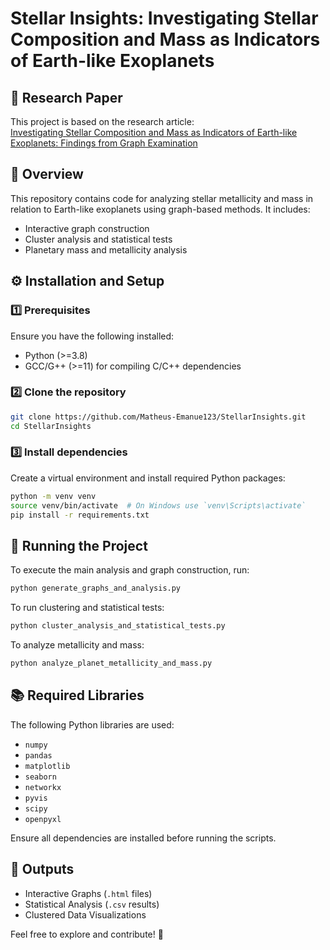 # Stellar Insights: Investigating Stellar Composition and Mass as Indicators of Earth-like Exoplanets
 
 ## 📄 Research Paper
 This project is based on the research article:  
 [Investigating Stellar Composition and Mass as Indicators of Earth-like Exoplanets: Findings from Graph Examination](https://github.com/Matheus-Emanue123/StellarInsights/blob/main/artigo/Investigating_Stellar_Composition_and_Mass_as_Indicators_of_Earth_like_Exoplanets__Findings_from_Graph_Examination.pdf)
 
 ## 📌 Overview
 This repository contains code for analyzing stellar metallicity and mass in relation to Earth-like exoplanets using graph-based methods. It includes:
 - Interactive graph construction
 - Cluster analysis and statistical tests
 - Planetary mass and metallicity analysis
 
 ## ⚙️ Installation and Setup
 ### 1️⃣ Prerequisites
 Ensure you have the following installed:
 - Python (>=3.8)
 - GCC/G++ (>=11) for compiling C/C++ dependencies
 
 ### 2️⃣ Clone the repository
 ```bash
 git clone https://github.com/Matheus-Emanue123/StellarInsights.git
 cd StellarInsights
 ```
 
 ### 3️⃣ Install dependencies
 Create a virtual environment and install required Python packages:
 ```bash
 python -m venv venv
 source venv/bin/activate  # On Windows use `venv\Scripts\activate`
 pip install -r requirements.txt
 ```
 
 ## 🚀 Running the Project
 To execute the main analysis and graph construction, run:
 ```bash
 python generate_graphs_and_analysis.py
 ```
 To run clustering and statistical tests:
 ```bash
 python cluster_analysis_and_statistical_tests.py
 ```
 To analyze metallicity and mass:
 ```bash
 python analyze_planet_metallicity_and_mass.py
 ```
 
 ## 📚 Required Libraries
 The following Python libraries are used:
 - `numpy`
 - `pandas`
 - `matplotlib`
 - `seaborn`
 - `networkx`
 - `pyvis`
 - `scipy`
 - `openpyxl`
 
 Ensure all dependencies are installed before running the scripts.
 
 ## 🔗 Outputs
 - Interactive Graphs (`.html` files)
 - Statistical Analysis (`.csv` results)
 - Clustered Data Visualizations
 
 Feel free to explore and contribute! 🚀